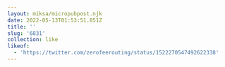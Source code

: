 ```yaml
---
layout: miksa/micropubpost.njk
date: 2022-05-13T01:53:51.851Z
title: ''
slug: '6831'
collection: like
likeof:
  - 'https://twitter.com/zerofeerouting/status/1522270547492622338'
---
```


